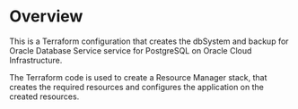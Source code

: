 # Overview
This is a Terraform configuration that creates the dbSystem and backup for Oracle Database Service service for PostgreSQL on Oracle Cloud Infrastructure.

The Terraform code is used to create a Resource Manager stack, that creates the required resources and configures the application on the created resources.